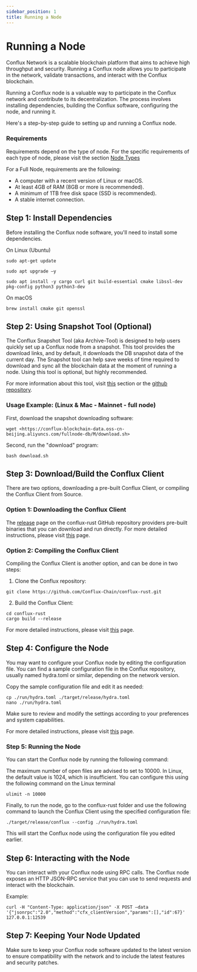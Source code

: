 ```yaml
---
sidebar_position: 1
title: Running a Node
---
```


# Running a Node

Conflux Network is a scalable blockchain platform that aims to achieve high throughput and security. Running a Conflux node allows you to participate in the network, validate transactions, and interact with the Conflux blockchain.  

Running a Conflux node is a valuable way to participate in the Conflux network and contribute to its decentralization. The process involves installing dependencies, building the Conflux software, configuring the node, and running it.  

Here's a step-by-step guide to setting up and running a Conflux node. 

### Requirements 

Requirements depend on the type of node. For the specific requirements of each type of node, please visit the section [Node Types](./node-types)

For a Full Node, requirements are the following:

* A computer with a recent version of Linux or macOS. 
* At least 4GB of RAM (8GB or more is recommended). 
* A minimum of 1TB free disk space (SSD is recommended). 
* A stable internet connection. 

## Step 1: Install Dependencies 

Before installing the Conflux node software, you'll need to install some dependencies. 

On Linux (Ubuntu) 
```
sudo apt-get update 

sudo apt upgrade –y 

sudo apt install -y cargo curl git build-essential cmake libssl-dev pkg-config python3 python3-dev 
```
 

On macOS 

 
```
brew install cmake git openssl 
```

## Step 2: Using Snapshot Tool (Optional) 

The Conflux Snapshot Tool (aka Archive-Tool) is designed to help users quickly set up a Conflux node from a snapshot. This tool provides the download links, and by default, it downloads the DB snapshot data of the current day. The Snapshot tool can help save weeks of time required to download and sync all the blockchain data at the moment of running a node. Using this tool is optional, but highly recommended.

For more information about this tool, visit [this](./snapshot-tool) section or the [github repository](https://github.com/conflux-fans/archive-tool). 
 

### Usage Example: (Linux & Mac - Mainnet - full node)

First, download the snapshot downloading software:
```
wget <https://conflux-blockchain-data.oss-cn-beijing.aliyuncs.com/fullnode-db/M/download.sh> 
```
Second, run the "download" program:

```
bash download.sh 
```

## Step 3: Download/Build the Conflux Client

There are two options, downloading a pre-built Conflux Client, or compiling the Conflux Client from Source.

### Option 1: Downloading the Conflux Client

The [release](https://github.com/Conflux-Chain/conflux-rust/releases) page on the conflux-rust GitHub repository providers pre-built binaries that you can download and run directly. For more detailed instructions, please visit [this](./downloading-conflux-client.md) page.

### Option 2: Compiling the Conflux Client
Compiling the Conflux Client is another option, and can be done in two steps:

1. Clone the Conflux repository: 

```
git clone https://github.com/Conflux-Chain/conflux-rust.git 
```
2. Build the Conflux Client:

``` 
cd conflux-rust 
cargo build --release 
``` 
For more detailed instructions, please visit [this](./compiling-conflux-client.md) page.

## Step 4: Configure the Node 

You may want to configure your Conflux node by editing the configuration file. You can find a sample configuration file in the Conflux repository, usually named hydra.toml or similar, depending on the network version. 

Copy the sample configuration file and edit it as needed: 
```
cp ./run/hydra.toml ./target/release/hydra.toml 
nano ./run/hydra.toml 
``` 

Make sure to review and modify the settings according to your preferences and system capabilities. 

For more detailed instructions, please visit [this](./node-configuration.md) page.

### Step 5: Running the Node 

You can start the Conflux node by running the following command: 

The maximum number of open files are advised to set to 10000. In Linux, the default value is 1024, which is insufficient. You can configure this using the following command on the Linux terminal

```
ulimit -n 10000 
```

Finally, to run the node, go to the conflux-rust folder and use the following command to launch the Conflux Client using the specified configuration file:

```
./target/release/conflux --config ./run/hydra.toml 
```  

This will start the Conflux node using the configuration file you edited earlier. 

## Step 6: Interacting with the Node 

You can interact with your Conflux node using RPC calls. The Conflux node exposes an HTTP JSON-RPC service that you can use to send requests and interact with the blockchain. 

 

Example: 
```
curl -H "Content-Type: application/json" -X POST –data '{"jsonrpc":"2.0","method":"cfx_clientVersion","params":[],"id":67}' 127.0.0.1:12539 
```
 

## Step 7: Keeping Your Node Updated 

Make sure to keep your Conflux node software updated to the latest version to ensure compatibility with the network and to include the latest features and security patches. 